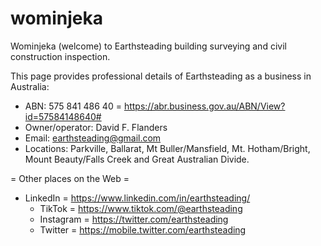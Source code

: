 # wominjeka
Wominjeka (welcome) to Earthsteading building surveying and civil construction inspection.

This page provides professional details of Earthsteading as a business in Australia:
  * ABN: 575 841 486 40 = https://abr.business.gov.au/ABN/View?id=57584148640#
  * Owner/operator: David F. Flanders
  * Email: earthsteading@gmail.com
  * Locations: Parkville, Ballarat, Mt Buller/Mansfield, Mt. Hotham/Bright, Mount Beauty/Falls Creek and Great Australian Divide.

 = Other places on the Web =
   * LinkedIn = https://www.linkedin.com/in/earthsteading/
     * TikTok = https://www.tiktok.com/@earthsteading
     * Instagram = https://twitter.com/earthsteading
     * Twitter = https://mobile.twitter.com/earthsteading


